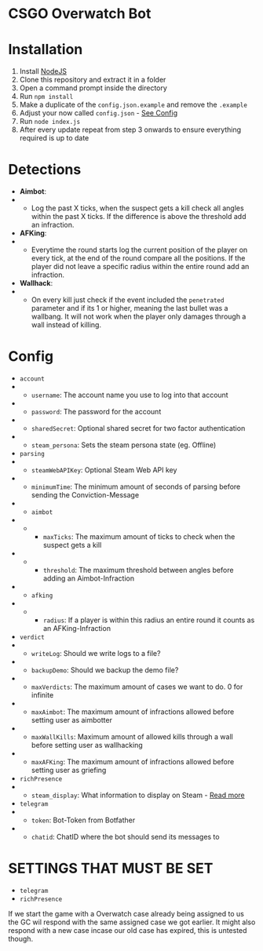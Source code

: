 # CSGO Overwatch Bot

# Installation

1. Install [NodeJS](https://nodejs.org/)
2. Clone this repository and extract it in a folder
3. Open a command prompt inside the directory
4. Run `npm install`
5. Make a duplicate of the `config.json.example` and remove the `.example`
6. Adjust your now called `config.json` - [See Config](#config)
7. Run `node index.js`
8. After every update repeat from step 3 onwards to ensure everything required is up to date

# Detections

- **Aimbot**:
- - Log the past X ticks, when the suspect gets a kill check all angles within the past X ticks. If the difference is above the threshold add an infraction.
- **AFKing**:
- - Everytime the round starts log the current position of the player on every tick, at the end of the round compare all the positions. If the player did not leave a specific radius within the entire round add an infraction.
- **Wallhack**:
- - On every kill just check if the event included the `penetrated` parameter and if its 1 or higher, meaning the last bullet was a wallbang. It will not work when the player only damages through a wall instead of killing.

# Config

- `account`
- - `username`: The account name you use to log into that account
- - `password`: The password for the account
- - `sharedSecret`: Optional shared secret for two factor authentication
- - `steam_persona`: Sets the steam persona state (eg. Offline)
- `parsing`
- - `steamWebAPIKey`: Optional Steam Web API key
- - `minimumTime`: The minimum amount of seconds of parsing before sending the Conviction-Message
- - `aimbot`
- - - `maxTicks`: The maximum amount of ticks to check when the suspect gets a kill
- - - `threshold`: The maximum threshold between angles before adding an Aimbot-Infraction
- - `afking`
- - - `radius`: If a player is within this radius an entire round it counts as an AFKing-Infraction
- `verdict`
- - `writeLog`: Should we write logs to a file?
- - `backupDemo`: Should we backup the demo file?
- - `maxVerdicts`: The maximum amount of cases we want to do. 0 for infinite
- - `maxAimbot`: The maximum amount of infractions allowed before setting user as aimbotter
- - `maxWallKills`: Maximum amount of allowed kills through a wall before setting user as wallhacking
- - `maxAFKing`: The maximum amount of infractions allowed before setting user as griefing
- `richPresence`
- - `steam_display`: What information to display on Steam - [Read more](#rich-presence)
- `telegram`
- - `token`: Bot-Token from Botfather
- - `chatid`: ChatID where the bot should send its messages to


# SETTINGS THAT **MUST** BE SET
- `telegram`
- `richPresence`


If we start the game with a Overwatch case already being assigned to us the GC wil respond with the same assigned case we got earlier. It might also respond with a new case incase our old case has expired, this is untested though.
